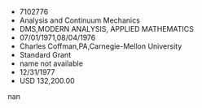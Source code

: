 
* 7102776
* Analysis and Continuum Mechanics
* DMS,MODERN ANALYSIS, APPLIED MATHEMATICS
* 07/01/1971,08/04/1976
* Charles Coffman,PA,Carnegie-Mellon University
* Standard Grant
*   name not available
* 12/31/1977
* USD 132,200.00

nan
